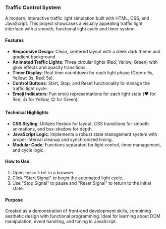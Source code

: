 ### Traffic Control System

A modern, interactive traffic light simulation built with HTML, CSS, and JavaScript. This project showcases a visually appealing traffic light interface with a smooth, functional light cycle and timer system.

#### Features
- **Responsive Design**: Clean, centered layout with a sleek dark theme and gradient background.
- **Animated Traffic Lights**: Three circular lights (Red, Yellow, Green) with glow effects and opacity transitions.
- **Timer Display**: Real-time countdown for each light phase (Green: 5s, Yellow: 3s, Red: 5s).
- **Control Buttons**: Start, Stop, and Reset functionality to manage the traffic light cycle.
- **Emoji Indicators**: Fun emoji representations for each light state (❤️ for Red, 👍 for Yellow, 😊 for Green).

#### Technical Highlights
- **CSS Styling**: Utilizes flexbox for layout, CSS transitions for smooth animations, and box-shadow for depth.
- **JavaScript Logic**: Implements a robust state management system with proper interval cleanup and synchronized timing.
- **Modular Code**: Functions separated for light control, timer management, and cycle logic.

#### How to Use
1. Open `index.html` in a browser.
2. Click "Start Signal" to begin the automated light cycle.
3. Use "Stop Signal" to pause and "Reset Signal" to return to the initial state.

#### Purpose
Created as a demonstration of front-end development skills, combining aesthetic design with functional programming. Ideal for learning about DOM manipulation, event handling, and timing in JavaScript.
